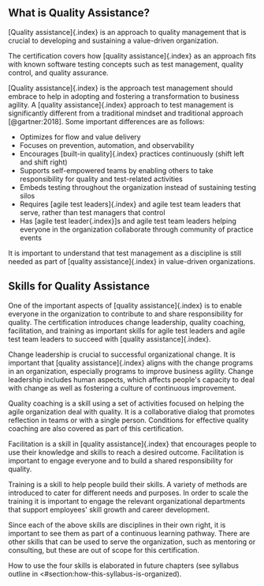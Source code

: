 ## What is Quality Assistance?
[Quality assistance]{.index} is an approach to quality management that is crucial to developing and sustaining a value-driven organization.

The certification covers how [quality assistance]{.index} as an approach fits with known software testing concepts such as test management, quality control, and quality assurance.

[Quality assistance]{.index} is the approach test management should embrace to help in adopting and fostering a transformation to business agility. A [quality assistance]{.index} approach to test management is significantly different from a traditional mindset and traditional approach [@gartner:2018]. Some important differences are as follows:

* Optimizes for flow and value delivery
* Focuses on prevention, automation, and observability
* Encourages [built-in quality]{.index} practices continuously (shift left and shift right)
* Supports self-empowered teams by enabling others to take responsibility for quality and test-related activities
* Embeds testing throughout the organization instead of sustaining testing silos
* Requires [agile test leaders]{.index} and agile test team leaders that serve, rather than test managers that control
* Has [agile test leader{.index}]s and agile test team leaders helping everyone in the organization collaborate through community of practice events

It is important to understand that test management as a discipline is still needed as part of [quality assistance]{.index} in value-driven organizations.

## Skills for Quality Assistance

One of the important aspects of [quality assistance]{.index} is to enable everyone in the organization to contribute to and share responsibility for quality. The certification introduces change leadership, quality coaching, facilitation, and training as important skills for agile test leaders and agile test team leaders to succeed with [quality assistance]{.index}.

Change leadership is crucial to successful organizational change. It is important that [quality assistance]{.index} aligns with the change programs in an organization, especially programs to improve business agility. Change leadership includes human aspects, which affects people's capacity to deal with change as well as fostering a culture of continuous improvement.

Quality coaching is a skill using a set of activities focused on helping the agile organization deal with quality. It is a collaborative dialog that promotes reflection in teams or with a single person. Conditions for effective quality coaching are also covered as part of this certification.

Facilitation is a skill in [quality assistance]{.index} that encourages people to use their knowledge and skills to reach a desired outcome. Facilitation is important to engage everyone and to build a shared responsibility for quality.

Training is a skill to help people build their skills. A variety of methods are introduced to cater for different needs and purposes. In order to scale the training it is important to engage the relevant organizational departments that support employees' skill growth and career development.

Since each of the above skills are disciplines in their own right, it is important to see them as part of a continuous learning pathway. There are other skills that can be used to serve the organization, such as mentoring or consulting, but these are out of scope for this certification.

How to use the four skills is elaborated in future chapters (see syllabus outline in <#section:how-this-syllabus-is-organized).